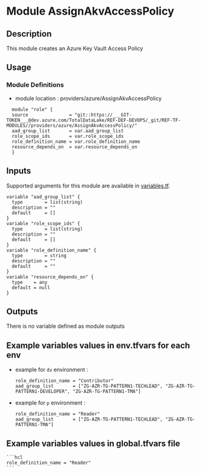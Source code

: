 # Module AssignAkvAccessPolicy

## Description
This module creates an Azure Key Vault Access Policy

## Usage
### Module Definitions

- module location : providers/azure/AssignAkvAccessPolicy

```hcl
  module "role" {
  source               = "git::https://___GIT-TOKEN___@dev.azure.com/TotalDataLake/REF-DEF-DEVOPS/_git/REF-TF-MODULES//providers/azure/AssignAkvAccessPolicy/"
  aad_group_list       = var.aad_group_list
  role_scope_ids       = var.role_scope_ids
  role_definition_name = var.role_definition_name
  resource_depends_on  = var.resource_depends_on
  }
```

## Inputs
Supported arguments for this module are available in [variables.tf](variables.tf).


```hcl
variable "aad_group_list" {
  type        = list(string)
  description = ""
  default     = []
}
variable "role_scope_ids" {
  type        = list(string)
  description = ""
  default     = []
}
variable "role_definition_name" {
  type        = string
  description = ""
  default     = ""
}
variable "resource_depends_on" {
  type    = any
  default = null
}
```


## Outputs
There is no variable defined as module outputs 



## Example variables values in env.tfvars for each env
* example for `dv` environment :
    ```hcl
    role_definition_name = "Contributor"
    aad_group_list       = ["ZG-AZR-TG-PATTERN1-TECHLEAD", "ZG-AZR-TG-PATTERN1-DEVELOPER", "ZG-AZR-TG-PATTERN1-TMA"]

    ```

* example for `p` environment :
    ```hcl
    role_definition_name = "Reader"
    aad_group_list       = ["ZG-AZR-TG-PATTERN1-TECHLEAD", "ZG-AZR-TG-PATTERN1-TMA"]
    ```

## Example variables values in global.tfvars file
    ```hcl
    role_definition_name = "Reader"
    ```